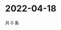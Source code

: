 # 2022-04-18

共 0 条

<!-- BEGIN WEIBO -->
<!-- 最后更新时间 Mon Apr 18 2022 02:18:06 GMT+0800 (China Standard Time) -->

<!-- END WEIBO -->
